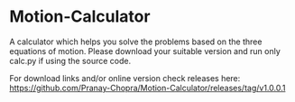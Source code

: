 # Motion-Calculator
A calculator which helps you solve the problems based on the three equations of motion.
Please download your suitable version and run only calc.py if using the source code.


For download links and/or online version check releases here: https://github.com/Pranay-Chopra/Motion-Calculator/releases/tag/v1.0.0.1
